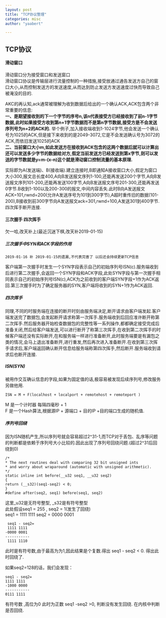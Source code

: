 ```yaml
---
layout: post
title: "TCP协议整理"
categories: misc
author: "yaabert" 

---
```


## TCP协议

#### 滑动窗口
滑动窗口分为接受窗口和发送窗口  
滑动窗口协议是传输层进行流量控制的一种措施,接受放通过通告发送方自己的窗口大小,从而控制发送方的发送速度,从而达到防止发送方发送速度过快而导致自己被淹没的目的.

AKC的再认知,ack通常被理解为收到数据后给出的一个确认ACK,ACK包含两个非常重要的信息:     
__一、是期望接收到的下一个字节的序号n,该n代表接受方已经接收到了前n-1字节数据,此时如果接受方收到第n+1字节数据而不是第n字节数据,接受方是不会发送序列号为n+2的ACK的.__ 举个例子,加入接收端收到1-1024字节,他会发送一个确认号为1025的ACK,但是接下来收到的是2049-3072,它是不会发送确认号为3072的ACK,而依旧发送1025的ACK   
__二、当前窗口大小m,如此发送方在接收到ACK包含的这两个数据后就可以计算出还可以发送多少字节的数据给对方,假定当前发送方已经发送到第x字节,则可以发送的字节数就是y=m-(x-n)这个就是滑动窗口控制流量的基本原理.__

实际即为A(发送端)、B(接收端).建立连接时,B即通知A接收窗口大小,假定为窗口大小300,报文总长度400,A向B发送报文序列1-100,还能再发送200个字节,A向B发送报文序列101-200,还能再发送100字节,A向B发送报文序号201-300,还能再发送0字节.B收到1-100以及200-300的报文,中间内容丢失.此时B向A发送报文ACK=101,rwnd=200(允许A发送序号为101到300字节),A超时重传旧的数据(101-200),B接收到前300字节向A发送报文ack=301,rwnd=100,A发送301到400字节.四次挥手断开连接.

#### 三次握手 四次挥手

欠一哈,改天补上(最近沉迷下棋,改天补2019-01-15) 

##### 三次握手中SYN和ACK字段的作用    

```
2019-01-16 补 2019-01-15的遗漏,不代表完善了 以后还会持续更新TCP信息
```

客户端第一次握手时发生一个SYN字段表示自己的初始序列号ISN(c).服务端收到后进行第二次握手,会返回一个SYN字段和ACK字段,此处SYN字段与第一次握手相同表示自己的初始序列号ISN(c),ACK为之前收到的客户端SYN字段+1作为ACK返回.第三次握手时为了确定服务器的SYN,客户端将收到的SYN+1作为ACK返回.
##### 四次挥手
同理,不同的时服务端在连接的断开时刻由服务端决定,断开请求由客户端发起.客户端发送完了数据包,会发起断开请求称第一次挥手.服务端收到后回应准许断开称第二次挥手.然后服务器开始检查数据包的完整性等一系列操作,都都确定接受完成后准备关闭,然后给客户端发送,可以进行断开了称第三次挥手,在收到第二次挥手的时候客户端还没有实际断开,在和服务端一样进行准备断开,此时服务端要是有漏包之类的情况,会马上退出准备断开,进行重发,然后再次进入准备断开.在收到第三次挥手请求后,客户端返回确认断开信息给服务端称第四次挥手,然后断开.服务端收到请求后也断开连接.

##### ISN(SYN)

被用作交互确认信息的字段,如果为固定值的话,极容易被发现后续序列号,修改服务另做他用.
```
ISN = M + F(localhost + localport + remotehost + remoteport )
```

M 是一个计时器 每隔四毫秒 + 1   
F 是一个Hash算法,根据源IP + 源端口 + 目的IP +目的端口生成的随机值.

##### 序列号回绕
因为ISN随机产生,所以序列号就会容易超过2^31-1,而TCP对于丢包、乱序等问题的判断都是依赖于序列号大小比较的.因此出现了序列号回绕问题.(超过2^31后回绕到0)
```
/*
* The next routines deal with comparing 32 bit unsigned ints
* and worry about wraparound (automatic with unsigned arithmetic).
*/
static inline int before(__u32 seq1, __u32 seq2)
{
return (__s32)(seq1-seq2) < 0;
}
#define after(seq2, seq1) before(seq1, seq2)
```
这里_u32是无符号整型, _s32是有符号整型   
此处假设seq1 = 255 , seq2 = 1(发生了回绕)   
seq1 = 1111 1111 seq2 = 0000 0001
```
 seq1 - seq2=
 1111 1111
-0000 0001
-----------
 1111 1110
 ```
 此时是有符号数,由于最高为为1,因此结果是个复数.得出 seq1 - seq2 < 0. 得出此时回绕了.
 
 如果seq2=128的话，我们会发现：
 ```
 seq1 - seq2=
 1111 1111
-1000 0000
-----------
 0111 1111
 ```
 有符号数 ,高位为0 此时为正数 seq1 -seq2 >0, 判断没有发生回绕. 在内核中判断是否回绕.